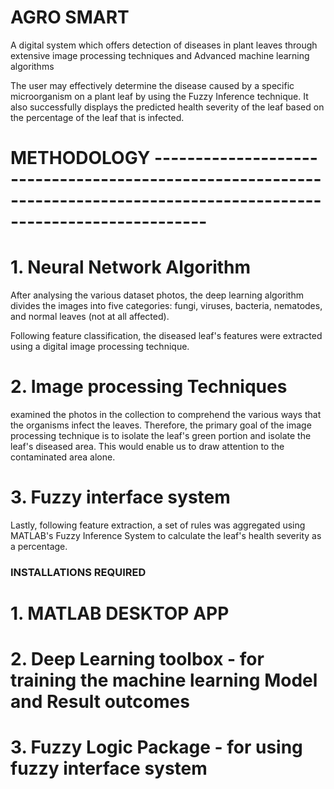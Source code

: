 # AGRO SMART

A digital system which offers detection of diseases in plant leaves through extensive image processing techniques and Advanced machine learning algorithms

The user may effectively determine the disease caused by a specific microorganism on a plant leaf by using the Fuzzy Inference technique. It also successfully displays the predicted health severity of the leaf based on the percentage of the leaf that is infected.

# METHODOLOGY ------------------------------------------------------------------------------------------------------------------------

# 1.    Neural Network Algorithm 

After analysing the various dataset photos, the deep learning algorithm divides the images into five categories: fungi, viruses, bacteria, nematodes, and normal leaves (not at all affected).

Following feature classification, the diseased leaf's features were extracted using a digital image processing technique.

# 2.    Image processing Techniques

examined the photos in the collection to comprehend the various ways that the organisms infect the leaves. Therefore, the primary goal of the image processing technique is to isolate the leaf's green portion and isolate the leaf's diseased area. This would enable us to draw attention to the contaminated area alone.

# 3. Fuzzy interface system

Lastly, following feature extraction, a set of rules was aggregated using MATLAB's Fuzzy Inference System to calculate the leaf's health severity as a percentage.



### INSTALLATIONS REQUIRED ###

# 1.    MATLAB DESKTOP APP
# 2.    Deep Learning toolbox - for training the machine learning Model and Result outcomes
# 3.    Fuzzy Logic Package - for using fuzzy interface system   